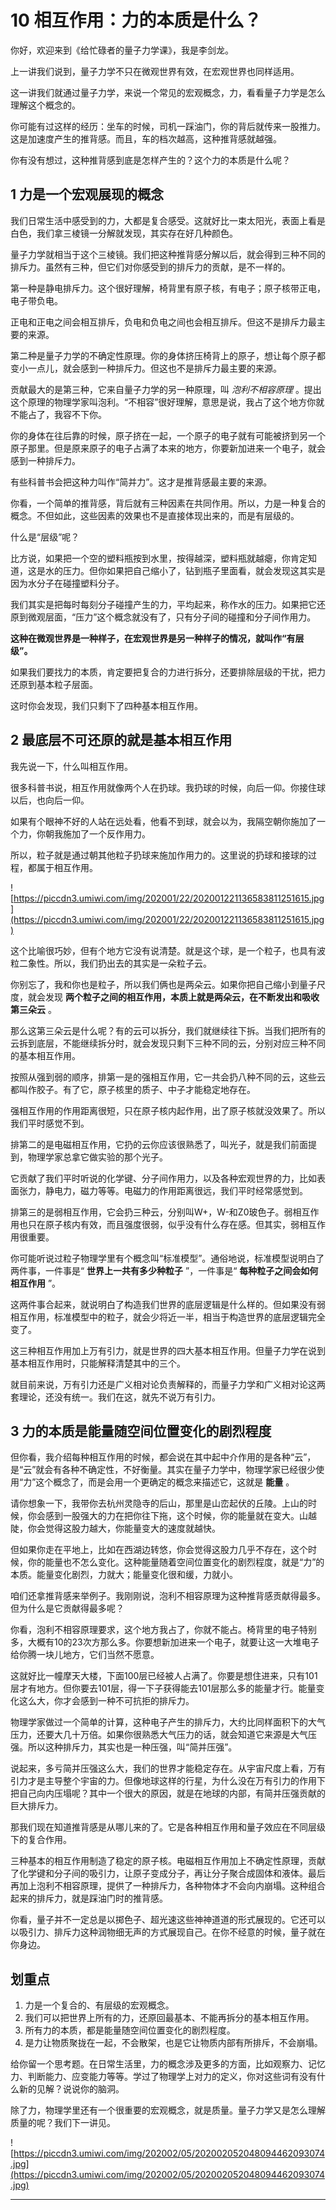 # 10 相互作用：力的本质是什么？

你好，欢迎来到《给忙碌者的量子力学课》，我是李剑龙。

上一讲我们说到，量子力学不只在微观世界有效，在宏观世界也同样适用。

这一讲我们就通过量子力学，来说一个常见的宏观概念，力，看看量子力学是怎么理解这个概念的。

你可能有过这样的经历：坐车的时候，司机一踩油门，你的背后就传来一股推力。这是加速度产生的推背感。而且，车的档次越高，这种推背感就越强。

你有没有想过，这种推背感到底是怎样产生的？这个力的本质是什么呢？

## 1 力是一个宏观展现的概念

我们日常生活中感受到的力，大都是复合感受。这就好比一束太阳光，表面上看是白色，我们拿三棱镜一分解就发现，其实存在好几种颜色。

量子力学就相当于这个三棱镜。我们把这种推背感分解以后，就会得到三种不同的排斥力。虽然有三种，但它们对你感受到的排斥力的贡献，是不一样的。

第一种是静电排斥力。这个很好理解，椅背里有原子核，有电子；原子核带正电，电子带负电。

正电和正电之间会相互排斥，负电和负电之间也会相互排斥。但这不是排斥力最主要的来源。

第二种是量子力学的不确定性原理。你的身体挤压椅背上的原子，想让每个原子都变小一点儿，就会感到一种排斥力。但这也不是排斥力最主要的来源。

贡献最大的是第三种，它来自量子力学的另一种原理，叫 *泡利不相容原理* 。提出这个原理的物理学家叫泡利。“不相容”很好理解，意思是说，我占了这个地方你就不能占了，我容不下你。

你的身体在往后靠的时候，原子挤在一起，一个原子的电子就有可能被挤到另一个原子那里。但是原来原子的电子占满了本来的地方，你要新加进来一个电子，就会感到一种排斥力。

有些科普书会把这种力叫作“简并力”。这才是推背感最主要的来源。

你看，一个简单的推背感，背后就有三种因素在共同作用。所以，力是一种复合的概念。不但如此，这些因素的效果也不是直接体现出来的，而是有层级的。

什么是“层级”呢？

比方说，如果把一个空的塑料瓶按到水里，按得越深，塑料瓶就越瘪，你肯定知道，这是水的压力。但你如果把自己缩小了，钻到瓶子里面看，就会发现这其实是因为水分子在碰撞塑料分子。

我们其实是把每时每刻分子碰撞产生的力，平均起来，称作水的压力。如果把它还原到微观层面，“压力”这个概念就没有了，只有分子间的碰撞和分子间作用力。

 **这种在微观世界是一种样子，在宏观世界是另一种样子的情况，就叫作“有层级”。**

如果我们要找力的本质，肯定要把复合的力进行拆分，还要排除层级的干扰，把力还原到基本粒子层面。

这时你会发现，我们只剩下了四种基本相互作用。

## 2 最底层不可还原的就是基本相互作用

我先说一下，什么叫相互作用。

很多科普书说，相互作用就像两个人在扔球。我扔球的时候，向后一仰。你接住球以后，也向后一仰。

如果有个眼神不好的人站在远处看，他看不到球，就会以为，我隔空朝你施加了一个力，你朝我施加了一个反作用力。

所以，粒子就是通过朝其他粒子扔球来施加作用力的。这里说的扔球和接球的过程，都属于相互作用。

![https://piccdn3.umiwi.com/img/202001/22/202001221136583811251615.jpg](https://piccdn3.umiwi.com/img/202001/22/202001221136583811251615.jpg)

这个比喻很巧妙，但有个地方它没有说清楚。就是这个球，是一个粒子，也具有波粒二象性。所以，我们扔出去的其实是一朵粒子云。

你别忘了，我和你也是粒子，所以我们俩也是两朵云。如果你把自己缩小到量子尺度，就会发现 **两个粒子之间的相互作用，本质上就是两朵云，在不断发出和吸收第三朵云** 。

那么这第三朵云是什么呢？有的云可以拆分，我们就继续往下拆。当我们把所有的云拆到底层，不能继续拆分时，就会发现只剩下三种不同的云，分别对应三种不同的基本相互作用。

按照从强到弱的顺序，排第一是的强相互作用，它一共会扔八种不同的云，这些云都叫作胶子。有了它，原子核里的质子、中子才能稳定地存在。

强相互作用的作用距离很短，只在原子核内起作用，出了原子核就没效果了。所以我们平时感觉不到。

排第二的是电磁相互作用，它扔的云你应该很熟悉了，叫光子，就是我们前面提到，物理学家总拿它做实验的那个光子。

它贡献了我们平时听说的化学键、分子间作用力，以及各种宏观世界的力，比如表面张力，静电力，磁力等等。电磁力的作用距离很远，我们平时经常感觉到。

排第三的是弱相互作用，它会扔三种云，分别叫W+，W-和Z0玻色子。弱相互作用也只在原子核内有效，而且强度很弱，似乎没有什么存在感。但其实，弱相互作用很重要。

你可能听说过粒子物理学里有个概念叫“标准模型”。通俗地说，标准模型说明白了两件事，一件事是“ **世界上一共有多少种粒子** ”，一件事是“ **每种粒子之间会如何相互作用** ”。

这两件事合起来，就说明白了构造我们世界的底层逻辑是什么样的。但如果没有弱相互作用，标准模型中的粒子，就会少将近一半，相当于构造世界的底层逻辑完全变了。

这三种相互作用加上万有引力，就是世界的四大基本相互作用。但量子力学在说到基本相互作用时，只能解释清楚其中的三个。

就目前来说，万有引力还是广义相对论负责解释的，而量子力学和广义相对论这两套理论，还没有统一。我们在这，就先不说万有引力。

## 3 力的本质是能量随空间位置变化的剧烈程度

但你看，我介绍每种相互作用的时候，都会说在其中起中介作用的是各种“云”，是“云”就会有各种不确定性，不好衡量。其实在量子力学中，物理学家已经很少使用“力”这个概念了，而是会用一个更确定的概念来描述它，这就是 **能量** 。

请你想象一下，我带你去杭州灵隐寺的后山，那里是山峦起伏的丘陵。上山的时候，你会感到一股强大的力在把你往下拖，这个时候，你的能量就在变大。山越陡，你会觉得这股力越大，你能量变大的速度就越快。

但如果你走在平地上，比如在西湖边转悠，你会觉得这股力几乎不存在，这个时候，你的能量也不怎么变化。这种能量随着空间位置变化的剧烈程度，就是“力”的本质。能量变化剧烈，力就大；能量变化很和缓，力就小。

咱们还拿推背感来举例子。我刚刚说，泡利不相容原理为这种推背感贡献得最多。但为什么是它贡献得最多呢？

你看，泡利不相容原理要求，这个地方我占了，你就不能占。椅背里的电子特别多，大概有10的23次方那么多。你要想新加进来一个电子，就要让这一大堆电子给你腾一块儿地方，它们当然不愿意。

这就好比一幢摩天大楼，下面100层已经被人占满了。你要是想住进来，只有101层才有地方。但你要去101层，得一下子获得能去101层那么多的能量才行。能量变化这么大，你才会感到一种不可抗拒的排斥力。

物理学家做过一个简单的计算，这种电子产生的排斥力，大约比同样面积下的大气压力，还要大几十万倍。如果你很熟悉大气压力的话，就会知道它来源是大气压强。所以这种排斥力，其实也是一种压强，叫“简并压强”。

说起来，多亏简并压强这么大，我们的世界才能稳定存在。从宇宙尺度上看，万有引力才是主导整个宇宙的力。但像地球这样的行星，为什么没在万有引力的作用下把自己向内压塌呢？其中一个很大的原因，就是在地球的内部，有简并压强贡献的巨大排斥力。

那我们现在知道推背感是从哪儿来的了。它是各种相互作用和量子效应在不同层级下的复合作用。

三种基本的相互作用制造了稳定的原子核。电磁相互作用加上不确定性原理，贡献了化学键和分子间的吸引力，让原子变成分子，再让分子聚合成固体和液体。最后再加上泡利不相容原理，提供了一种排斥力，各种物体才不会向内崩塌。这种组合起来的排斥力，就是踩油门时的推背感。

你看，量子并不一定总是以掷色子、超光速这些神神道道的形式展现的。它还可以以吸引力、排斥力这种润物细无声的方式展现自己。在你不经意的时候，量子就在你身边。

## 划重点

1. 力是一个复合的、有层级的宏观概念。
2. 我们可以把世界上所有的力，还原回最基本、不能再拆分的基本相互作用。
3. 所有力的本质，都是能量随空间位置变化的剧烈程度。
4. 是力让物质聚拢在一起，不会散架，也是它让物质内部有所排斥，不会崩塌。

给你留一个思考题。在日常生活里，力的概念涉及更多的方面，比如观察力、记忆力、判断能力、应变能力等等。学过了物理学上对力的定义，你对这些词有没有什么新的见解？说说你的脑洞。

除了力，物理学里还有一个很重要的宏观概念，就是质量。量子力学又是怎么理解质量的呢？我们下一讲见。

![https://piccdn3.umiwi.com/img/202002/05/202002052048094462093074.jpg](https://piccdn3.umiwi.com/img/202002/05/202002052048094462093074.jpg)

---
